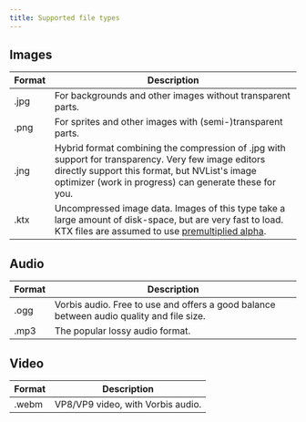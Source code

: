 ```yaml
---
title: Supported file types
---
```


## Images

| Format | Description |
| --- | --- |
| .jpg   | For backgrounds and other images without transparent parts. |
| .png   | For sprites and other images with (semi-)transparent parts. |
| .jng   | Hybrid format combining the compression of .jpg with support for transparency. Very few image editors directly support this format, but NVList's image optimizer (work in progress) can generate these for you. |
| .ktx   | Uncompressed image data. Images of this type take a large amount of disk-space, but are very fast to load. KTX files are assumed to use [premultiplied alpha](https://en.wikipedia.org/wiki/Alpha_compositing#Other_transparency_methods). |

## Audio

| Format | Description |
| --- | --- |
| .ogg | Vorbis audio. Free to use and offers a good balance between audio quality and file size. |
| .mp3 | The popular lossy audio format. |

## Video

| Format | Description |
| --- | --- |
| .webm | VP8/VP9 video, with Vorbis audio. |

